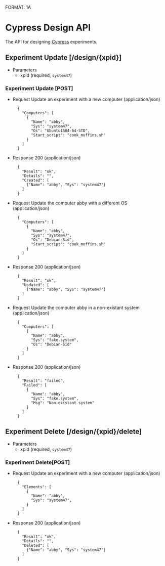 FORMAT: 1A

# Cypress Design API
The API for designing [Cypress](https://cypress.deterlab.net) experiments.

## Experiment Update [/design/{xpid}]

+ Parameters
  + xpid (required, `system47`)

### Experiment Update [POST]

+ Request Update an experiment with a new computer (application/json)

        { 
          "Computers": [
            {
              "Name": "abby",
              "Sys": "system47",
              "Os": "Ubuntu1504-64-STD",
              "Start_script": "cook_muffins.sh"
            }
          ]
        }

+ Response 200 (application/json)

        {
          "Result": "ok",
          "Details": "",
          "Created": [
            {"Name": "abby", "Sys": "system47"}
          ]
        }

+ Request Update the computer abby with a different OS (application/json)

        { 
          "Computers": [
            {
              "Name": "abby",
              "Sys": "system47",
              "Os": "Debian-Sid",
              "Start_script": "cook_muffins.sh"
            }
          ]
        }

+ Response 200 (application/json)

        {
          "Result": "ok",
          "Updated": [
            {"Name": "abby", "Sys": "system47"}
          ]
        }

+ Request Update the computer abby in a non-existant system (application/json)

        { 
          "Computers": [
            {
              "Name": "abby",
              "Sys": "fake.system",
              "Os": "Debian-Sid"
            }
          ]
        }

+ Response 200 (application/json)

        {
          "Result": "failed",
          "Failed": [
            {
              "Name": "abby", 
              "Sys": "fake.system", 
              "Msg": "Non-existant system"
            }
          ]
        }


## Experiment Delete [/design/{xpid}/delete]
+ Parameters
  + xpid (required, `system47`)

### Experiment Delete[POST]
+ Request Update an experiment with a new computer (application/json)

        { 
          "Elements": [
            {
              "Name": "abby",
              "Sys": "system47",
            }
          ]
        }

+ Response 200 (application/json)

        {
          "Result": "ok",
          "Details": "",
          "Deleted": [
            {"Name": "abby", "Sys": "system47"}
          ]
        }
